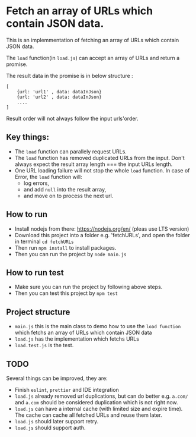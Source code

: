 # Fetch an array of URLs which contain JSON data.

This is an implemmentation of fetching an array of URLs which contain JSON data.

The `load` function(in `load.js`) can accept an array of URLs and return a promise.

The result data in the promise is in below structure :
```
[
    {url: 'url1' , data: dataInJson}
    {url: 'url2' , data: dataInJson}
    ....
]
```

Result order will not always follow the input urls'order.

## Key things:

- The `load` function can parallely request URLs.
- The `load` function has removed duplicated URLs from the input. Don't always expect the result array length === the input URLs length.
- One URL loading failure will not stop the whole `load` function. In case of Error, the `load` function will:
    - log errors,
    - and add `null` into the result array, 
    - and move on to process the next url.

## How to run

- Install nodejs from there:  https://nodejs.org/en/ (pleas use LTS version)
- Download this project into a folder e.g. 'fetchURLs', and open the folder in terminal `cd fetchURLs`
- Then run `npm install` to install packages.
- Then you can run the project by `node main.js`

## How to run test

- Make sure you can run the project by following above steps.
- Then you can test this project by `npm test`

## Project structure

- `main.js` this is the main class to demo how to use the `load function` which fetchs an array of URLs which contain JSON data
- `load.js` has the implementation which fetchs URLs
- `load.test.js` is the test.

## TODO

Several things can be improved, they are:

- Finish `eslint`, `prettier` and IDE integration
- `load.js` already removed url duplications, but can do better e.g. `a.com/` and `a.com` should be considered duplication which is not right now.
- `load.js` can have a internal cache (with limited size and expire time). The cache can cache all fetched URLs and reuse them later.
- `load.js` should later support retry.
- `load.js` should support auth.
